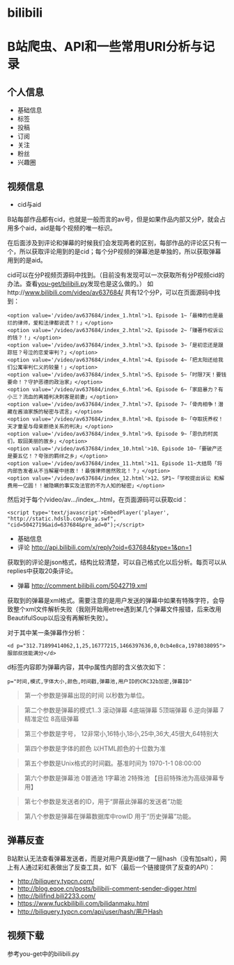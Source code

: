 # bilibili
# B站爬虫、API和一些常用URI分析与记录
## 个人信息
* 基础信息
* 标签
* 投稿
* 订阅
* 关注
* 粉丝
* 兴趣圈

## 视频信息
* cid与aid

B站每部作品都有cid，也就是一般而言的av号，但是如果作品内部又分P，就会占用多个aid，aid是每个视频的唯一标识。

在后面涉及到评论和弹幕的时候我们会发现两者的区别，每部作品的评论区只有一个，所以获取评论用到的是cid；每个分P视频的弹幕池是单独的，所以获取弹幕用到的是aid。

cid可以在分P视频页源码中找到。（目前没有发现可以一次获取所有分P视频cid的办法。查看[you-get/bilibili.py](https://github.com/soimort/you-get/blob/a1a6ebf0361aff83792c9c8869d31d4e96e3acad/src/you_get/extractors/bilibili.py)发现也是这么做的。）
如http://www.bilibili.com/video/av637684/ 共有12个分P，可以在页面源码中找到：
<pre><code>&lt;option value=&#x27;/video/av637684/index_1.html&#x27;&gt;1、Episode 1~「最棒的也是最烂的律师，爱和法律都说谎？！」&lt;/option&gt;
&lt;option value=&#x27;/video/av637684/index_2.html&#x27;&gt;2、Episode 2~「赚著作权诉讼的钱？！」&lt;/option&gt;
&lt;option value=&#x27;/video/av637684/index_3.html&#x27;&gt;3、Episode 3~「是初恋还是跟踪狂？号泣的恋爱审判？」&lt;/option&gt;
&lt;option value=&#x27;/video/av637684/index_4.html&#x27;&gt;4、Episode 4~「把太阳还给我们公寓审判仁义的较量！」&lt;/option&gt;
&lt;option value=&#x27;/video/av637684/index_5.html&#x27;&gt;5、Episode 5~「时限7天！要钱要命！？守护恶德的政治家」&lt;/option&gt;
&lt;option value=&#x27;/video/av637684/index_6.html&#x27;&gt;6、Episode 6~「家庭暴力？有小三？流血的离婚判决刺客是前妻」&lt;/option&gt;
&lt;option value=&#x27;/video/av637684/index_7.html&#x27;&gt;7、Episode 7~「骨肉相争！潜藏在酱油家族的秘密与谎言」&lt;/option&gt;
&lt;option value=&#x27;/video/av637684/index_8.html&#x27;&gt;8、Episode 8~「夺取抚养权！天才童星与母亲断绝关系的判决」&lt;/option&gt;
&lt;option value=&#x27;/video/av637684/index_9.html&#x27;&gt;9、Episode 9~「恩仇的村民们，取回美丽的故乡」&lt;/option&gt;
&lt;option value=&#x27;/video/av637684/index_10.html&#x27;&gt;10、Episode 10~「要破产还是要五亿！？夸张的羁绊之乡」&lt;/option&gt;
&lt;option value=&#x27;/video/av637684/index_11.html&#x27;&gt;11、Episode 11~大结局「将内部告发者从不当解雇中拯救！！最强律师居然败北！？」&lt;/option&gt;
&lt;option value=&#x27;/video/av637684/index_12.html&#x27;&gt;12、SP1~「学校提出诉讼 和解费用一亿圆！！被隐瞒的事实及法官的不为人知的秘密」&lt;/option&gt;</code></pre>

然后对于每个/video/av.../index_..html，在页面源码可以获取cid：
<pre><code>&lt;script type=&#x27;text/javascript&#x27;&gt;EmbedPlayer(&#x27;player&#x27;, &quot;http://static.hdslb.com/play.swf&quot;, &quot;cid=5042719&amp;aid=637684&amp;pre_ad=0&quot;);&lt;/script&gt;</code></pre>


* 基础信息
* 评论
http://api.bilibili.com/x/reply?oid=637684&type=1&pn=1

获取到的评论是json格式，结构比较清楚，可以自己格式化以后分析。每页可以从replies中获取20条评论。

* 弹幕
http://comment.bilibili.com/5042719.xml

获取到的弹幕是xml格式。需要注意的是用户发送的弹幕中如果有特殊字符，会导致整个xml文件解析失败（我刚开始用etree遇到某几个弹幕文件报错，后来改用BeautifulSoup以后没有再解析失败）。

对于其中某一条弹幕作分析：

<pre><code>&lt;d p=&quot;312.71899414062,1,25,16777215,1466397636,0,0cb4e8ca,1978038095&quot;&gt;服部叔技能满分&lt;/d&gt;</code></pre>

d标签内容即为弹幕内容，其中p属性内部的含义依次如下：
<pre><code>p="时间,模式,字体大小,颜色,时间戳,弹幕池,用户ID的CRC32b加密,弹幕ID"</code></pre>
>第一个参数是弹幕出现的时间 以秒数为单位。

>第二个参数是弹幕的模式1..3 滚动弹幕 4底端弹幕 5顶端弹幕 6.逆向弹幕 7精准定位 8高级弹幕

>第三个参数是字号， 12非常小,16特小,18小,25中,36大,45很大,64特别大

>第四个参数是字体的颜色 以HTML颜色的十位数为准

>第五个参数是Unix格式的时间戳。基准时间为 1970-1-1 08:00:00

>第六个参数是弹幕池 0普通池 1字幕池 2特殊池 【目前特殊池为高级弹幕专用】

>第七个参数是发送者的ID，用于“屏蔽此弹幕的发送者”功能

>第八个参数是弹幕在弹幕数据库中rowID 用于“历史弹幕”功能。

## 弹幕反查

B站默认无法查看弹幕发送者，而是对用户真是id做了一层hash（没有加salt），网上有人通过彩虹表做出了反查工具，如下（最后一个链接提供了反查的API）：

* http://biliquery.typcn.com/
* http://blog.eqoe.cn/posts/bilibili-comment-sender-digger.html
* http://bilifind.bili2233.com/
* https://www.fuckbilibili.com/bilidanmaku.html
* http://biliquery.typcn.com/api/user/hash/用户Hash

## 视频下载

参考you-get中的bilibili.py
